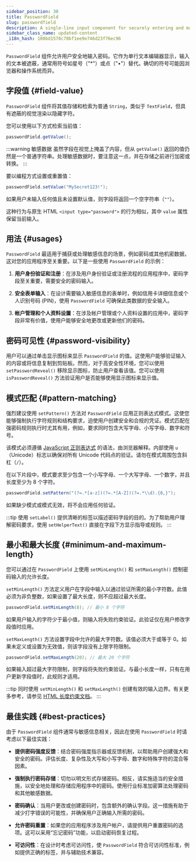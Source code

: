 ```yaml
---
sidebar_position: 30
title: PasswordField
slug: passwordfield
description: A single-line input component for securely entering and masking password data.
sidebar_class_name: updated-content
_i18n_hash: 180bd1578c78bf1ee9e746d23f76ec96
---
```

<DocChip chip='shadow' />
<DocChip chip='name' label="dwc-field" />
<DocChip chip='since' label='23.02' />
<JavadocLink type="foundation" location="com/webforj/component/field/PasswordField" top='true'/>

<ParentLink parent="Field" />

`PasswordField` 组件允许用户安全地输入密码。它作为单行文本编辑器显示，输入的文本被遮蔽，通常用符号如星号（"*"）或点（"•"）替代。确切的符号可能因浏览器和操作系统而异。

<ComponentDemo 
path='/webforj/passwordfield?' 
javaE='https://raw.githubusercontent.com/webforj/webforj-documentation/refs/heads/main/src/main/java/com/webforj/samples/views/fields/passwordfield/PasswordFieldView.java'
/>

## 字段值 {#field-value}

`PasswordField` 组件将其值存储和检索为普通 `String`，类似于 `TextField`，但具有遮蔽的视觉渲染以隐藏字符。

您可以使用以下方式检索当前值：

```java
passwordField.getValue();
```

:::warning 敏感数据
虽然字段在视觉上掩盖了内容，但从 `getValue()` 返回的值仍然是一个普通字符串。处理敏感数据时，要注意这一点，并在存储之前进行加密或转换。
:::

要以编程方式设置或重置值：

```java
passwordField.setValue("MySecret123!");
```

如果用户未输入任何值且未设置默认值，则字段将返回一个空字符串（`""`）。

这种行为与原生 HTML `<input type="password">` 的行为相似，其中 `value` 属性保留当前输入。

## 用法 {#usages}

`PasswordField` 最适用于捕获或处理敏感信息的场景，例如密码或其他机密数据，这对您的应用程序至关重要。以下是一些使用 `PasswordField` 的示例：

1. **用户身份验证和注册**：在涉及用户身份验证或注册流程的应用程序中，密码字段至关重要，需要安全的密码输入。

2. **安全表单输入**：在设计需要输入敏感信息的表单时，例如信用卡详细信息或个人识别号码 (PIN)，使用 `PasswordField` 可确保此类数据的安全输入。

3. **帐户管理和个人资料设置**：在涉及帐户管理或个人资料设置的应用中，密码字段非常有价值，使用户能够安全地更改或更新他们的密码。

## 密码可见性 {#password-visibility}

用户可以通过单击显示图标来显示 `PasswordField` 的值。这使用户能够验证输入的内容或将信息复制到剪贴板。然而，对于高安全性环境，您可以使用 `setPasswordReveal()` 移除显示图标，防止用户查看该值。您可以使用 `isPasswordReveal()` 方法验证用户是否能够使用显示图标来显示值。

## 模式匹配 {#pattern-matching}

强烈建议使用 `setPattern()` 方法对 `PasswordField` 应用正则表达式模式。这使您能够强制执行字符规则和结构要求，迫使用户创建安全和合规的凭证。模式匹配在强密码规则执行时尤其有用，例如，要求同时包含大写字母、小写字母、数字和符号。

该模式必须遵循 [JavaScript 正则表达式](https://developer.mozilla.org/en-US/docs/Web/JavaScript/Guide/Regular_expressions) 的语法，由浏览器解释。内部使用 `u`（Unicode）标志以确保对所有 Unicode 代码点的验证。请勿在模式周围包含斜杠（`/`）。

在以下片段中，模式要求至少包含一个小写字母、一个大写字母、一个数字，并且长度至少为 8 个字符。

```java
passwordField.setPattern("(?=.*[a-z])(?=.*[A-Z])(?=.*\\d).{8,}");
```

如果缺少模式或模式无效，将不会应用任何验证。

:::tip
使用 `setLabel()` 提供清晰的标签以描述密码字段的目的。为了帮助用户理解密码要求，使用 `setHelperText()` 直接在字段下方显示指导或规则。
:::

## 最小和最大长度 {#minimum-and-maximum-length}

您可以通过在 `PasswordField` 上使用 `setMinLength()` 和 `setMaxLength()` 控制密码输入的允许长度。

`setMinLength()` 方法定义用户在字段中输入以通过验证所需的最小字符数。此值必须为非负整数，如果设置了最大长度，则不应超过最大长度。

```java
passwordField.setMinLength(8); // 最小 8 个字符
```

如果用户输入的字符少于最小值，则输入将失败约束验证。此验证仅在用户修改字段值时应用。

`setMaxLength()` 方法设置字段中允许的最大字符数。该值必须大于或等于 0。如果未定义或设置为无效值，则该字段没有上限字符限制。

```java
passwordField.setMaxLength(20); // 最大 20 个字符
```

如果输入超过最大字符限制，则字段将失败约束验证。与最小长度一样，只有在用户更新字段值时，此规则才适用。

:::tip
同时使用 `setMinLength()` 和 `setMaxLength()` 创建有效的输入边界。有关更多参考，请参见 [HTML 长度约束文档](https://developer.mozilla.org/en-US/docs/Web/HTML/Element/input#minlength)。
:::

## 最佳实践 {#best-practices}

由于 `PasswordField` 组件通常与敏感信息相关，因此在使用 `PasswordField` 时请考虑以下最佳实践：

- **提供密码强度反馈**：结合密码强度指示器或反馈机制，以帮助用户创建强大和安全的密码。评估长度、复杂性及大写和小写字母、数字和特殊字符的混合等因素。

- **强制执行密码存储**：切勿以明文形式存储密码。相反，请实施适当的安全措施，以安全地处理和存储应用程序中的密码。使用行业标准加密算法处理密码和其他敏感数据。

- **密码确认**：当用户更改或创建密码时，包含额外的确认字段。这一措施有助于减少打字错误的可能性，并确保用户正确输入所需的密码。

- **允许密码重置**：如果您的应用程序涉及用户帐户，请提供用户重置密码的选项。这可以采用“忘记密码”功能，以启动密码恢复过程。

- **可访问性**：在设计时考虑可访问性，使 `PasswordField` 符合可访问性标准，例如提供正确的标签，并与辅助技术兼容。
